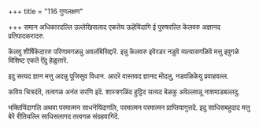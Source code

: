 +++
title = "116 गुणलक्षण"

+++
समान अधिकारदल्लि उल्लेखिसलाद एकतॆय ऊहॆयिंदागि ई पुरुषरल्लि कॆलवरु अज्ञानद प्रतिपादकरादरु.

कॆलवु शीर्षिकॆदाररु परिणामगळन्नु अवलंबिसिद्दारॆ. इन्नु कॆलवरु इवॆरडर नडुवॆ व्यत्यासगळिवॆ मत्तु इवुगळे विशिष्ट एकतॆ ऎंदु हेळुत्तारॆ.

इदु सत्यद ज्ञान मत्तु अदन्नु पूजिसुव विधान. आदरॆ वास्तवद ज्ञानद मॊदलु, नडवळिकॆयु प्रवाहवल्ल.

कविय चित्रदंतॆ, तत्वगळ अनंत सरणि इदॆ. शास्त्रगळिंद हुट्टिद सत्यद बॆळकु अवॆल्लवन्नू नाशमाडबल्लदु.

भक्तियिंदागलि अथवा परमात्मन साधनॆयिंदागलि, परमात्मन परमात्मन प्राप्तियागुत्तदॆ. इदु साधिसबहुदाद मत्तु बेरॆ रीतियल्लि साधिसलागद तत्वगळ संग्रहवागिदॆ.

